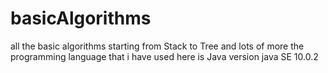 # basicAlgorithms
all  the basic algorithms starting from Stack to Tree and lots of more 
the programming language that i have used here is Java version java SE 10.0.2
